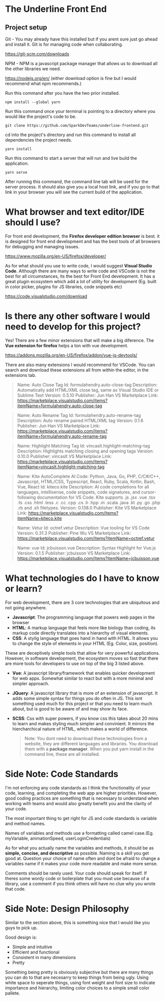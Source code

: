 # The Underline Front End

## Project setup

Git - You may already have this installed but if you arent sure just go ahead and install it. Git is for managing code when collaborating.

https://git-scm.com/downloads

NPM - NPM is a javascript package manager that allows us to download all the other libraries we need. 

https://nodejs.org/en/ (either download option is fine but I would recommend what npm recommends.)

Run this command after you have the two prior installed.
```
npm install --global yarn
```

Run this command once your terminal is pointing to a directory where you would like the project's code to be.
```
git clone https://github.com/SparkDevTeams/underline-frontend.git
```

cd into the project's directory and run this command to install all dependencies the project needs.

```
yarn install
```

Run this command to start a server that will run and live build the application.

```
yarn serve
```

After running this command, the command line tab will be used for the server process. It should also give you a local host link, and if you go to that link in your browser you will see the current build of the application.

# What browser and text editor/IDE should I use?

For front end development, the **Firefox developer edition browser** is best. it is designed for front end development and has the best tools of all browsers for debugging and managing issues.

https://www.mozilla.org/en-US/firefox/developer/

As for what should you use to write code, I would suggest **Visual Studio Code**. Although there are many ways to write code and VSCode is not the best for all circumstances, its the best for Front End development. It has a great plugin ecosystem which add a lot of utility for development (Eg. built in color picker, plugins for JS libraries, code snippets etc)

https://code.visualstudio.com/download

# Is there any other software I would need to develop for this project?

Yes! There are a few minor extensions that will make a big diference. The **Vue extension for firefox** helps a ton with vue development.

https://addons.mozilla.org/en-US/firefox/addon/vue-js-devtools/



There are also many extensions I would recommend for VSCode. You can search and download these extensions all from within the editor, in the extensions tab.

> Name: Auto Close Tag
> Id: formulahendry.auto-close-tag
> Description: Automatically add HTML/XML close tag, same as Visual Studio IDE or Sublime Text
> Version: 0.5.10
> Publisher: Jun Han
> VS Marketplace Link: https://marketplace.visualstudio.com/items?itemName=formulahendry.auto-close-tag

> Name: Auto Rename Tag
> Id: formulahendry.auto-rename-tag
> Description: Auto rename paired HTML/XML tag
> Version: 0.1.6
> Publisher: Jun Han
> VS Marketplace Link: https://marketplace.visualstudio.com/items?itemName=formulahendry.auto-rename-tag

> Name: Highlight Matching Tag
> Id: vincaslt.highlight-matching-tag
> Description: Highlights matching closing and opening tags
> Version: 0.10.0
> Publisher: vincaslt
> VS Marketplace Link: https://marketplace.visualstudio.com/items?itemName=vincaslt.highlight-matching-tag

> Name: Kite AutoComplete AI Code: Python, Java, Go, PHP, C/C#/C++, Javascript, HTML/CSS, Typescript, React, Ruby, Scala, Kotlin, Bash, Vue, React
> Id: kiteco.kite
> Description: AI code completions for all languages, intellisense, code snippets, code signatures, and cursor-following documentation for VS Code. Kite supports .js .jsx .vue .tsx .ts .css .html .less .c .cc .cpp .cs .h .hpp .m .scala .java .kt .py .go .php .rb and .sh filetypes.
> Version: 0.138.0
> Publisher: Kite
> VS Marketplace Link: https://marketplace.visualstudio.com/items?itemName=kiteco.kite

> Name: Vetur
> Id: octref.vetur
> Description: Vue tooling for VS Code
> Version: 0.31.3
> Publisher: Pine Wu
> VS Marketplace Link: https://marketplace.visualstudio.com/items?itemName=octref.vetur

> Name: vue
> Id: jcbuisson.vue
> Description: Syntax Highlight for Vue.js
> Version: 0.1.5
> Publisher: jcbuisson
> VS Marketplace Link: https://marketplace.visualstudio.com/items?itemName=jcbuisson.vue

# What technologies do I have to know or learn?

For web development, there are 3 core technologies that are ubiquitous and not going anywhere.

- **Javascript**: The programming language that powers web pages in the browser
- **HTML**: A markup language that feels more like biology than coding, its markup code directly translates into a hierarchy of visual elements.
- **CSS**: A stylig language that goes hand in hand with HTML. It allows you to change the style of elements in your HTML (Eg. Color, size, position).

These are deceptively simple tools that allow for very powerful applications. However, in software development, the ecosystem moves so fast that there are more tools for developers to use on top of the big 3 listed above.

- **Vue**: A javascript library/framework that enables quicker development for web apps. Somewhat similar to react but with a more minimal and simpler approach.

- **JQuery**: A javascript library that is more of an extension of javascript. It adds some simple syntax for things you do often in JS. This isnt something used much for this project or that you need to learn much about, but is good to be aware of and may show its face.

- **SCSS**: Css with super powers, if you know css this takes about 20 mins to learn and makes styling much simpler and convinient. It mirrors the hiercharchical nature of HTML, which makes a world of difference.

     > Note: You dont need to download these technologies from a website, they are different languages and libraries. You download them with a **package manager**. When you put yarn install in the command line, these are all installed.

# Side Note: Code Standards

I'm not enforcing any code standards as I think the functionality of your code, learning, and completing the web app are higher priorities. However, good coding practices are something that is necessary to understand when working with teams and would also greatly benefit you and the clarity of your code.

The most important thing to get right for JS and code standards is variable and method names.

Names of variables and methods use a formatting called camel case.(Eg. myVariable, animationSpeed, userLoginCredentials)

As for what you actually name the variables and methods, it should be as **simple, concise, and descriptive** as possible. Naming is a skill you get good at. Question your choice of name often and dont be afraid to change a variables name if it makes your code more readable and make more sense.

Comments should be rarely used. Your code should speak for itself. If theres some wordy code or boilerplate that you must use because of a library, use a comment if you think others will have no clue why you wrote that code.

# Side Note: Design Philosophy

Similar to the section above, this is something nice that I would like you guys to pick up.

Good design is:

- Simple and intuitive
- Efficient and functional
- Consistent in many dimensions
- Pretty

Something being pretty is obviously subjective but there are many things you can do to that are necesarry to keep things from being ugly. Using white space to seperate things, using font weight and font size to indicate importance and hierarchy, limiting color choices to a simple small color pallete.
